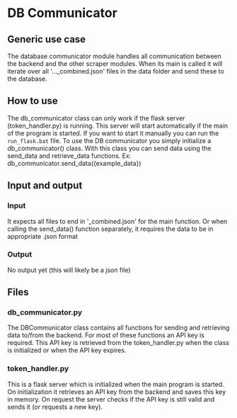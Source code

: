 # DB Communicator

## Generic use case

The database communicator module handles all communication between the backend and the other scraper modules. When its
main is called it will iterate over all '..._combined.json' files in the data folder and send these to the database.

## How to use

The db_communicator class can only work if the flask server (token_handler.py) is running. This server will start
automatically if the main of the program is started. If you want to start it manually you can run the `run_flask.bat`
file. To use the DB communicator you simply initialize a db_communicator() class. With this class you can send data
using the send_data and retrieve_data functions. Ex: db_communicator.send_data({example_data})

## Input and output

### Input

It expects all files to end in '_combined.json' for the main function. Or when calling the send_data() function
separately, it requires the data to be in appropriate .json format

### Output

No output yet (this will likely be a json file)

## Files

### db_communicator.py

The DBCommunicator class contains all functions for sending and retrieving data to/from the backend.
For most of these functions an API key is required. This API key is retrieved from the token_handler.py when the class
is initialized or when the API key expires.

### token_handler.py

This is a flask server which is initialized when the main program is started. On initialization it
retrieves an API key from the backend and saves this key in memory. On request the server checks if the API key is still
valid and sends it (or requests a new key).